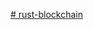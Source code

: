 [# rust-blockchain](https://github.com/volodymyrprokopyuk/go-blockchain/blob/main/doc/peer-discovery.org)
